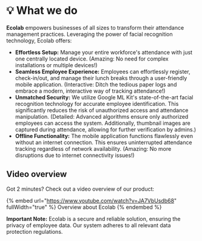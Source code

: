 # 💡 What we do

**Ecolab** empowers businesses of all sizes to transform their attendance management practices. Leveraging the power of facial recognition technology, Ecolab offers:

* **Effortless Setup:** Manage your entire workforce's attendance with just one centrally located device. (Amazing: No need for complex installations or multiple devices!)
* **Seamless Employee Experience:** Employees can effortlessly register, check-in/out, and manage their lunch breaks through a user-friendly mobile application. (Interactive: Ditch the tedious paper logs and embrace a modern, interactive way of tracking attendance!)
* **Unmatched Security:** We utilize Google ML Kit's state-of-the-art facial recognition technology for accurate employee identification. This significantly reduces the risk of unauthorized access and attendance manipulation. (Detailed: Advanced algorithms ensure only authorized employees can access the system. Additionally, thumbnail images are captured during attendance, allowing for further verification by admins.)
* **Offline Functionality:** The mobile application functions flawlessly even without an internet connection. This ensures uninterrupted attendance tracking regardless of network availability. (Amazing: No more disruptions due to internet connectivity issues!)

## Video overview

Got 2 minutes? Check out a video overview of our product:

{% embed url="https://www.youtube.com/watch?v=JA7VbUsdb68" fullWidth="true" %}
Overview about Ecolab
{% endembed %}

**Important Note:** Ecolab is a secure and reliable solution, ensuring the privacy of employee data. Our system adheres to all relevant data protection regulations.
